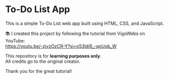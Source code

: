 # To-Do List App

This is a simple To-Do List web app built using HTML, CSS, and JavaScript.

📚 I created this project by following the tutorial from VigoWebs on YouTube:  
  https://youtu.be/-zjvzOzCR-Y?si=o53ldi9_-qoUob_W

This repository is for **learning purposes only**.  
All credits go to the original creator.

Thank you for the great tutorial!
